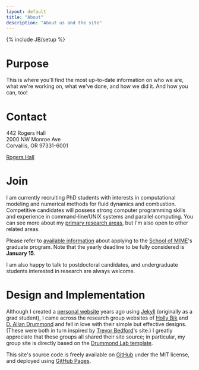 ```yaml
---
layout: default
title: "About"
description: "About us and the site"
---
```

{% include JB/setup %}

<a name="purpose"></a>
# Purpose

This is where you'll find the most up-to-date information on who we are, what we're working on, what we've done, and how we did it. And how you can, too!

<a name="contact"></a>
# Contact

<i class="far fa-building" aria-hidden="true"></i> 442 Rogers Hall<br/>
2000 NW Monroe Ave<br/>
Corvallis, OR 97331-6001

<i class="far fa-map" aria-hidden="true"></i> [Rogers Hall][map]

<a name="join"></a>
# Join

I am currently recruiting PhD students with interests in computational modeling and numerical methods for fluid dynamics and combustion. Competitive candidates will possess strong computer programming skills and experience in command-line/UNIX systems and parallel computing. You can see more about my [primary research areas](/research/), but I'm also open to other related areas.

Please refer to [available information](http://mime.oregonstate.edu/school-mime-graduate-school-admissions-faq) about applying to the [School of MIME]'s graduate program. Note that the yearly deadline to be fully considered is **January 15**.

I am also happy to talk to postdoctoral candidates, and undergraduate students interested in research are always welcome.

<a name="design"></a>
# Design and Implementation

Although I created a [personal website](http://kyleniemeyer.com) years ago using [Jekyll] (originally as a grad student), I came across the research group websites of [Holly Bik] and [D. Allan Drummond] and fell in love with their simple but effective designs. (These were both in turn inspired by [Trevor Bedford]'s site.) I greatly appreciate that these groups all shared their site source; in particular, my group site is directly based on the [Drummond Lab template].

This site's source code is freely available on [GitHub] under the MIT license, and deployed using [GitHub Pages].


[map]: https://www.google.com/maps/place/2000+NW+Monroe+Ave+Rogers+Hall,+Corvallis,+OR+97331/@44.5676595,-123.2778772,17z/data=!3m1!4b1!4m5!3m4!1s0x54c040bdca28e213:0xab89a4de35b9ac5a!8m2!3d44.5676557!4d-123.2756885?hl=en
[Jekyll]: https://jekyllrb.com/
[Holly Bik]: https://biklab.github.io/
[D. Allan Drummond]: http://drummondlab.org/
[Trevor Bedford]: http://bedford.io/
[Drummond Lab template]: http://drummondlab.org/about.html
[GitHub Pages]: https://pages.github.com/
[GitHub]: https://github.com/Niemeyer-Research-Group/niemeyer-research-group.github.io
[School of MIME]: http://mime.oregonstate.edu/
